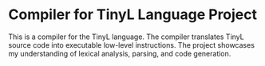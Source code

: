 # Compiler for TinyL Language Project
This is a compiler for the TinyL language. The compiler translates TinyL source code into executable low-level instructions. The project showcases my understanding of lexical analysis, parsing, and code generation.
